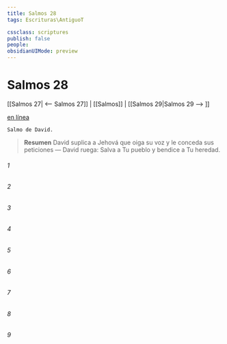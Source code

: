 ```yaml
---
title: Salmos 28
tags: Escrituras\AntiguoT

cssclass: scriptures
publish: false
people:
obsidianUIMode: preview
---
```


# Salmos 28
[[Salmos 27| <-- Salmos 27]] | [[Salmos]] | [[Salmos 29|Salmos 29 --> ]]

[en línea](https://churchofjesuschrist.org/study/scriptures/ot/ps/28?lang=spa)

```
Salmo de David.
```

> __Resumen__
David suplica a Jehová que oiga su voz y le conceda sus peticiones — David ruega: Salva a Tu pueblo y bendice a Tu heredad.

###### 1 


###### 2 


###### 3 


###### 4 


###### 5 


###### 6 


###### 7 


###### 8 


###### 9 


